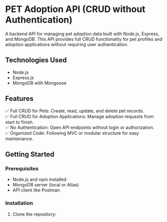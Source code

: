 # PET Adoption API (CRUD without Authentication)

A backend API for managing pet adoption data built with Node.js, Express, and MongoDB. This API provides full CRUD functionality for pet profiles and adoption applications without requiring user authentication.

## Technologies Used

- Node.js
- Express.js
- MongoDB with Mongoose

## Features

✅ Full CRUD for Pets: Create, read, update, and delete pet records.  
✅ Full CRUD for Adoption Applications: Manage adoption requests from start to finish.  
✅ No Authentication: Open API endpoints without login or authorization.  
✅ Organized Code: Following MVC or modular structure for easy maintenance.

## Getting Started

### Prerequisites

- Node.js and npm installed  
- MongoDB server (local or Atlas)  
- API client like Postman

### Installation

1. Clone the repository:
